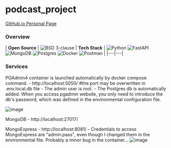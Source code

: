 # podcast_project

[GitHub.io Personal Page](https://ialvata.github.io/)
### Overview

| **Open Source** | ![BSD 3-clause](https://img.shields.io/badge/License-BSD%203--Clause-blue.svg)
| **Tech Stack** | ![Python](https://img.shields.io/badge/python-3670A0?style=for-the-badge&logo=python&logoColor=ffdd54) ![FastAPI](https://img.shields.io/badge/FastAPI-005571?style=for-the-badge&logo=fastapi) ![MongoDB](https://img.shields.io/badge/MongoDB-%234ea94b.svg?style=for-the-badge&logo=mongodb&logoColor=white) ![Postgres](https://img.shields.io/badge/postgres-%23316192.svg?style=for-the-badge&logo=postgresql&logoColor=white) ![Docker](https://img.shields.io/badge/docker-%230db7ed.svg?style=for-the-badge&logo=docker&logoColor=white) ![Postman](https://img.shields.io/badge/Postman-FF6C37?style=for-the-badge&logo=postman&logoColor=white) |
|---|---|

### Services
PGAdmin4 container is launched automatically by docker compose command.
    - http://localhost:5050/  #the port may be overwritten in .env.local.db file
    - The admin user is root.
    - The Postgres db is automatically added. When you access pgadmin website, you only need to 
    introduce the db's password, which was defined in the environmental configuration file. 
    
![image](https://github.com/ialvata/podcast_project/assets/110241614/2f3720e3-27a7-4b64-9451-19f50c286d95)


MongoDB
    - http://localhost:27017/
    
MongoExpress
    - http://localhost:8081/
    - Credentials to access MongoExpress are "admin:pass", even though I changed them in the 
    environmental file. Probably a minor bug in the container...
![image](https://github.com/ialvata/podcast_project/assets/110241614/77ff3266-3944-4b66-8beb-645a71632404)
